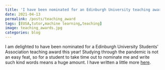 ```yaml
---
title: 'I have been nominated for an Edinburgh University teaching award!'
date: 2021-04-13
permalink: /posts/teaching_award
tags: [EUSA,tutor,machine learning,teaching]
image: teaching_awards.jpg
categories: blog
---
```


I am delighted to have been nominated for a Edinburgh University Students' Association teaching award this year! Studying through the pandemic is not an easy feat, so for a student to take time out to nominate me and write such kind words means a huge amount. I have written a little more [here](https://blogs.ed.ac.uk/learningexchange/2021/03/10/celebratingtogether-eleanor-platt/).
